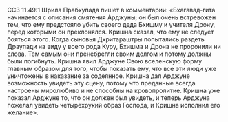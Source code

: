ССЗ 11.49:1	Шрила Прабхупада пишет в комментарии: «Бхагавад-гита начинается с описания смятения Арджуны; он был очень встревожен тем, что ему предстояло убить своего деда Бхишму и учителя Дрону, перед которыми он преклонялся. Кришна сказал, что ему не следует бояться этого. Когда сыновья Дхритараштры попытались раздеть Драупади на виду у всего рода Куру, Бхишма и Дрона не проронили ни слова. Тем самым они пренебрегли своим долгом и потому должны были погибнуть. Кришна явил Арджуне Свою вселенскую форму главным образом для того, чтобы показать ему, что все эти люди уже уничтожены в наказание за содеянное. Кришна дал Арджуне возможность увидеть эту сцену, потому что преданные всегда настроены миролюбиво и не способны на кровопролитие. Кришна уже показал Арджуне то, что он должен был увидеть, и теперь Арджуна пожелал увидеть четырехрукий образ Господа, и Кришна исполнил его желание».